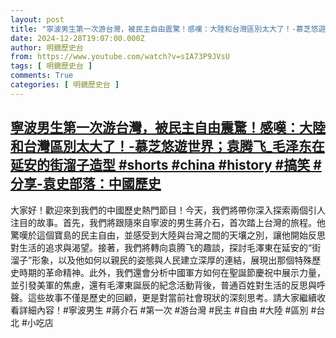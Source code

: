 ```yaml
---
layout: post
title: "寧波男生第一次游台灣，被民主自由震驚！感嘆：大陸和台灣區別太大了！-慕芝悠遊世界；袁腾飞_毛泽东在延安的街溜子造型 #shorts #china #history  #搞笑 #分享-袁史部落：中國歷史"
date: 2024-12-28T19:07:00.000Z
author: 明鏡歷史台
from: https://www.youtube.com/watch?v=sIA73P9JVsU
tags: [ 明鏡歷史台 ]
comments: True
categories: [ 明鏡歷史台 ]
---
```

<!--1735412820000-->
[寧波男生第一次游台灣，被民主自由震驚！感嘆：大陸和台灣區別太大了！-慕芝悠遊世界；袁腾飞_毛泽东在延安的街溜子造型 #shorts #china #history  #搞笑 #分享-袁史部落：中國歷史](https://www.youtube.com/watch?v=sIA73P9JVsU)
------

<div>
大家好！歡迎來到我們的中國歷史熱門節目！今天，我們將帶你深入探索兩個引人注目的故事。首先，我們將跟隨來自寧波的男生蔣介石，首次踏上台灣的旅程。他驚嘆於這個寶島的民主自由，並感受到大陸與台灣之間的天壤之別，讓他開始反思對生活的追求與渴望。接著，我們將轉向袁腾飞的趣談，探討毛澤東在延安的“街溜子”形象，以及他如何以親民的姿態與人民建立深厚的連結，展現出那個特殊歷史時期的革命精神。此外，我們還會分析中國軍方如何在聖誕節慶祝中展示力量，並引發美軍的焦慮，還有毛澤東誕辰的紀念活動背後，普通百姓對生活的反思與呼聲。這些故事不僅是歷史的回顧，更是對當前社會現狀的深刻思考。請大家繼續收看詳細內容！#寧波男生 #蔣介石 #第一次 #游台灣 #民主 #自由 #大陸 #區別 #台北 #小吃店
</div>
